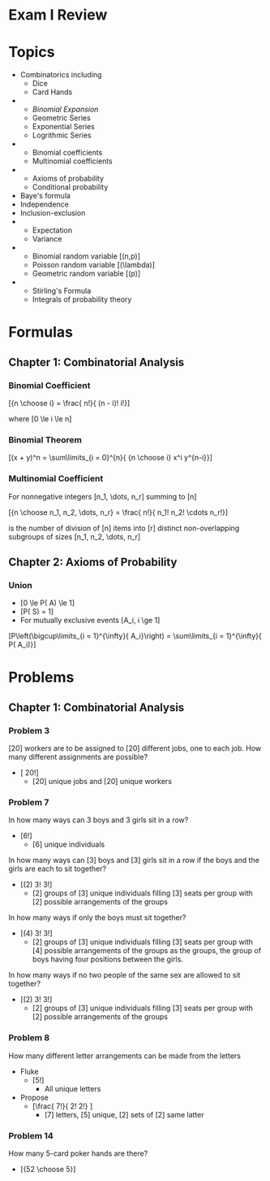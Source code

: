 # Exam I Review

# Topics

* Combinatorics including 
  * Dice
  * Card Hands
* 
  * _Binomial Expansion_
  * Geometric Series
  * Exponential Series
  * Logrithmic Series
* 
  * Binomial coefficients
  * Multinomial coefficients
* 
  * Axioms of probability
  * Conditional probability
* Baye's formula
* Independence
* Inclusion-exclusion
* 
  * Expectation
  * Variance
* 
  * Binomial random variable \[(n,p)\]
  * Poisson random variable \[(\lambda)\]
  * Geometric random variable \[(p)\]
* 
  * Stirling's Formula 
  * Integrals of probability theory


# Formulas

## Chapter 1: Combinatorial Analysis

### Binomial Coefficient
\[{n \choose i} = \frac{ n!}{ (n - i)! i!}\]

where \[0 \le i \le n\]

### Binomial Theorem
\[(x + y)^n = \sum\limits_{i = 0}^{n}{ {n \choose i} x^i y^{n-i}}\]

### Multinomial Coefficient
For nonnegative integers \[n_1, \dots, n_r\] summing to \[n\]

\[{n \choose n_1, n_2, \dots, n_r} = \frac{ n!}{ n_1! n_2! \cdots n_r!}\]

is the number of division of \[n\] items into \[r\] distinct 
non-overlapping subgroups of sizes \[n_1, n_2, \dots, n_r\]

## Chapter 2: Axioms of Probability

### Union
* \[0 \le P( A) \le 1\]
* \[P( S) = 1\]
* For mutually exclusive events \[A_i, i \ge 1\]

\[P\left(\bigcup\limits_{i = 1}^{\infty}{ A_i}\right) = \sum\limits_{i = 1}^{\infty}{ P( A_i)}\]

# Problems

## Chapter 1: Combinatorial Analysis

### Problem 3
\[20\] workers are to be assigned to \[20\] different jobs, 
one to each job. How many different assignments are possible?

* \[ 20!\]
  * \[20\] unique jobs and \[20\] unique workers 

### Problem 7
In how many ways can 3 boys and 3 girls sit in a row?
* \[6!\]
  * \[6\] unique individuals 

In how many ways can \[3\] boys and \[3\] girls sit in a row
if the boys and the girls are each to sit together?
* \[(2) 3! 3!\]
  * \[2\] groups of \[3\] unique individuals filling \[3\] seats per group
    with \[2\] possible arrangements of the groups

In how many ways if only the boys must sit together?  
* \[(4) 3! 3!\]
  * \[2\] groups of \[3\] unique individuals filling \[3\] seats per group
    with \[4\] possible arrangements of the groups as the groups, the group
    of boys having four positions between the girls.

In how many ways if no two people of the same sex are allowed to sit together?
* \[(2) 3! 3!\]
  * \[2\] groups of \[3\] unique individuals filling \[3\] seats per group
    with \[2\] possible arrangements of the groups

### Problem 8
How many different letter arrangements can be made from the letters

* Fluke
  * \[5!\]
      * All unique letters
* Propose
  * \[\frac{ 7!}{ 2! 2!} \]
      * \[7\] letters, \[5\] unique, \[2\] sets of \[2\] same latter

### Problem 14
How many 5-card poker hands are there?

* \[{52 \choose 5}\]
